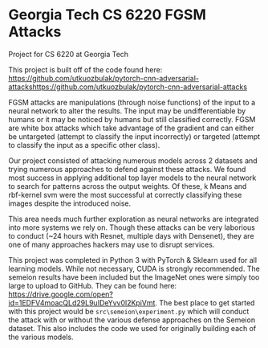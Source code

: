 # Georgia Tech CS 6220 FGSM Attacks
Project for CS 6220 at Georgia Tech

This project is built off of the code found here: https://github.com/utkuozbulak/pytorch-cnn-adversarial-attackshttps://github.com/utkuozbulak/pytorch-cnn-adversarial-attacks

FGSM attacks are manipulations (through noise functions) of the input to a neural network to alter the results. The input may be undifferentiable by humans or it may be noticed by humans but still classified correctly. FGSM are white box attacks which take advantage of the gradient and can either be untargeted (attempt to classify the input incorrectly) or targeted (attempt to classify the input as a specific other class).

Our project consisted of attacking numerous models across 2 datasets and trying numerous approaches to defend against these attacks. We found most success in applying additional top layer models to the neural network to search for patterns across the output weights. Of these, k Means and rbf-kernel svm were the most successful at correctly classifying these images despite the introduced noise.

This area needs much further exploration as neural networks are integrated into more systems we rely on. Though these attacks can be very laborious to conduct (~24 hours with Resnet, multiple days with Densenet), they are one of many approaches hackers may use to disrupt services.

This project was completed in Python 3 with PyTorch & Sklearn used for all learning models. While not necessary, CUDA is strongly recommended. The semeion results have been included but the ImageNet ones were simply too large to upload to GitHub. They can be found here: https://drive.google.com/open?id=1EDFV4moacQLd29L9uIDeYvv0l2KpiVmt. The best place to get started with this project would be `src\semeion\experiment.py` which will conduct the attack with or without the various defense approaches on the Semeion dataset. This also includes the code we used for originally building each of the various models.
